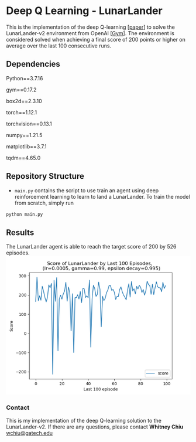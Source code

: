 # Deep Q Learning - LunarLander
This is the implementation of the deep Q-learning [[paper](https://arxiv.org/abs/1312.5602)] to solve the LunarLander-v2 environment from OpenAI  [[Gym](https://www.gymlibrary.dev/)]. The environment is considered solved when achieving a final score of 200 points or higher on average over the last 100 consecutive runs. 

## Dependencies
Python==3.7.16 

gym==0.17.2

box2d==2.3.10

torch==1.12.1

torchvision==0.13.1

numpy==1.21.5

matplotlib==3.7.1 

tqdm==4.65.0 

## Repository Structure
- `main.py` contains the script to use train an agent using deep reinforcement learning to learn to land a LunarLander. To train the model from scratch, simply run
```python
python main.py
```

## Results
The LunarLander agent is able to reach the target score of 200 by 526 episodes.
![The agent's score of the last 100 training episoides](https://github.com/whitneychiu/deep_q_learning_pytorch/blob/master/training_last_100_score_curve.png?raw=true)

### Contact
This is my implementation of the deep Q-learning solution to the LunarLander-v2. If there are any questions, please contact **Whitney Chiu** <wchiu@gatech.edu>

